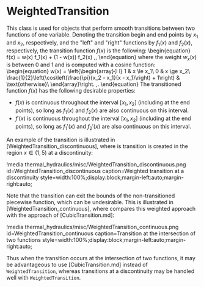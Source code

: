 # WeightedTransition

This class is used for objects that perform smooth transitions between two
functions of one variable. Denoting the transition begin and end points by
$x_1$ and $x_2$, respectively, and the "left" and "right" functions by $f_1(x)$
and $f_2(x)$, respectively, the transition function $f(x)$ is the following:
\begin{equation}
  f(x) = w(x) f_1(x) + (1 - w(x)) f_2(x) \,,
\end{equation}
where the weight $w_x(x)$ is between 0 and 1 and is computed with a cosine
function:
\begin{equation}
  w(x) = \left\{\begin{array}{l l}
    1 & x \le x_1\\
    0 & x \ge x_2\\
    \frac{1}{2}\left(\cos\left(\frac{\pi}{x_2 - x_1}(x - x_1)\right) + 1\right) & \text{otherwise}\\
    \end{array}\right. \,.
\end{equation}
The transitioned function $f(x)$ has the following desirable properties:

- $f(x)$ is continuous throughout the interval $[x_1, x_2]$ (including at the end points),
  so long as $f_1(x)$ and $f_2(x)$ are also continuous on this interval.
- $f'(x)$ is continuous throughout the interval $[x_1, x_2]$ (including at the end points),
  so long as $f_1'(x)$ and $f_2'(x)$ are also continuous on this interval.

An example of the transition is illustrated in [WeightedTransition_discontinuous],
where is transition is created in the region $x\in(1,5)$ at a discontinuity:

!media thermal_hydraulics/misc/WeightedTransition_discontinuous.png
       id=WeightedTransition_discontinuous
       caption=Weighted transition at a discontinuity
       style=width:100%;display:block;margin-left:auto;margin-right:auto;

Note that the transition can exit the bounds of the non-transitioned piecewise
function, which can be undesirable. This is illustrated in [WeightedTransition_continuous],
where compares this weighted approach with the approach of [CubicTransition.md]:

!media thermal_hydraulics/misc/WeightedTransition_continuous.png
       id=WeightedTransition_continuous
       caption=Transition at the intersection of two functions
       style=width:100%;display:block;margin-left:auto;margin-right:auto;

Thus when the transition occurs at the intersection of two functions, it may be
advantageous to use [CubicTransition.md] instead of `WeightedTransition`,
whereas transitions at a discontinuity may be handled well with
`WeightedTransition`.
